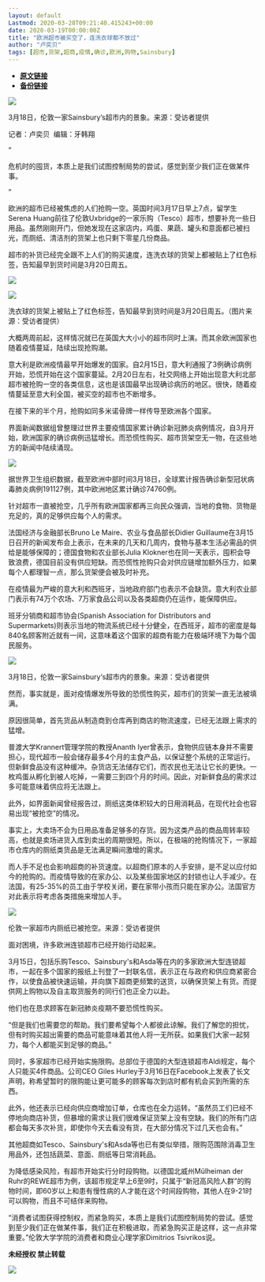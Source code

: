 ```yaml
---
layout: default
Lastmod: 2020-03-28T09:21:40.415243+00:00
date: 2020-03-19T00:00:00Z
title: "欧洲超市被买空了，连洗衣球都不放过"
author: "卢奕贝"
tags: [超市,货架,超商,疫情,确诊,欧洲,购物,Sainsbury]
---
```


* [**原文链接**](https://mp.weixin.qq.com/s/dkCr38KfVbpsI_UvVXg1IQ)
* [**备份链接**](http://archive.today/6RcQD)


![](/images/post/c242b240c310c0d86c3388460675b8a6.jpg)

3月18日，伦敦一家Sainsbury’s超市内的景象。来源：受访者提供

记者：卢奕贝  编辑：牙韩翔

“

  

危机时的囤货，本质上是我们试图控制局势的尝试，感觉到至少我们正在做某件事。

  

”

欧洲的超市已经被焦虑的人们抢购一空。英国时间3月17日早上7点，留学生Serena Huang前往了伦敦Uxbridge的一家乐购（Tesco）超市，想要补充一些日用品。虽然刚刚开门，但她发现在这家店内，鸡蛋、果蔬、罐头和意面都已被扫光，而厕纸、清洁剂的货架上也只剩下零星几份商品。

超市的补货已经完全跟不上人们的购买速度，连洗衣球的货架上都被贴上了红色标签，告知最早到货时间是3月20日周五。

![](/images/post/1aed1594353a7bb6cc71ef01ac3ca575.jpg)

![](/images/post/3d0559d471cdc59f6109016bffb4546a.jpg)

洗衣球的货架上被贴上了红色标签，告知最早到货时间是3月20日周五。（图片来源：受访者提供）

大概两周前起，这样情况就已在英国大大小小的超市同时上演。而其余欧洲国家也随着疫情蔓延，陆续出现抢购潮。

意大利是欧洲疫情最早开始爆发的国家。自2月15日，意大利通报了3例确诊病例开始，恐慌开始在这个国家蔓延。2月20日左右，社交网络上开始出现意大利北部超市被抢购一空的各类信息，这也是该国最早出现确诊病历的地区。很快，随着疫情蔓延至意大利全国，被买空的超市也不断增多。

在接下来的半个月，抢购如同多米诺骨牌一样传导至欧洲各个国家。

界面新闻数据组曾整理过世界主要疫情国家累计确诊新冠肺炎病例情况，自3月开始，欧洲国家的确诊病例迅猛增长。而恐慌性购买、超市货架空无一物，在这些地方的新闻中陆续涌现。

![](/images/post/0606dae0d84e6d9d6ad2f47ecfbbe0f3.jpg)

据世界卫生组织数据，截至欧洲中部时间3月18日，全球累计报告确诊新型冠状病毒肺炎病例191127例，其中欧洲地区累计确诊74760例。

针对超市一直被抢空，几乎所有欧洲国家都再三向民众强调，当地的食物、货物是充足的，真的足够供应每个人的需求。

法国经济与金融部长Bruno Le Maire、农业与食品部长Didier Guillaume在3月15日召开的新闻发布会上表示，在未来的几天和几周内，食物与基本生活必需品的供给是能够保障的；德国食物和农业部长Julia Klokner也在同一天表示，囤积会导致浪费，德国目前没有供应短缺。而恐慌性抢购只会对供应链增加额外压力，如果每个人都理智一点，那么货架便会被及时补充。

在疫情最为严峻的意大利和西班牙，当地政府部门也表示不会缺货。意大利农业部门表示有74万个农场、7万家食品公司以及各类超商仍在运作，能保障供应。

班牙分销商和超市协会(Spanish Association for Distributors and Supermarkets)则表示当地的物流系统已经十分健全，在西班牙，超市的密度是每840名顾客附近就有一间，这意味着这个国家的超商有能力在极端环境下为每个国民服务。

![](/images/post/2501b5d801e55ae3aee3624cd2a4cef0.jpg)

3月18日，伦敦一家Sainsbury‘s超市内的景象。来源：受访者提供

然而，事实就是，面对疫情爆发所导致的恐慌性购买，超市们的货架一直无法被填满。

原因很简单，首先货品从制造商到仓库再到商店的物流速度，已经无法跟上需求的猛增。

普渡大学Krannert管理学院的教授Ananth Iyer曾表示，食物供应链本身并不需要担心，现代超市一般会储存最多4个月的主食产品，以保证整个系统的正常运行。但新鲜食品没有这种缓冲。杂货店无法储存它们，而农民也无法让它长的更快。一枚鸡蛋从孵化到被人吃掉，一需要三到四个月的时间。因此，对新鲜食品的需求过多可能意味着供应将无法跟上。

此外，如界面新闻曾经报告过，厕纸这类体积较大的日用消耗品，在现代社会也容易出现“被抢空”的情况。

事实上，大卖场不会为日用品准备足够多的存货。因为这类产品的商品周转率较高，也就是卖场进货入库到卖出的周期很短。所以，在极端的抢购情况下，一家超市仓库内的厕纸类货品是无法满足瞬间激增的需求。

而人手不足也会影响超商的补货速度。以超商们原本的人手安排，是不足以应付如今的抢购的。而疫情导致的在家办公、以及某些国家地区的封锁也让人手减少。在法国，有25-35%的员工由于学校关闭，要在家带小孩而只能在家办公。法国官方对此表示将考虑各类措施来增加人手。

![](/images/post/518111ad197ffddb622ab24ebbf6485b.jpg)

伦敦一家超市内厕纸已被抢空。来源：受访者提供

面对困境，许多欧洲连锁超市已经开始行动起来。

3月15日，包括乐购Tesco、Sainsbury's和Asda等在内的多家欧洲大型连锁超市，一起在多个国家的报纸上刊登了一封联名信，表示正在与政府和供应商紧密合作，以使食品被快速运输，并向旗下超商更频繁的送货，以确保货架上有货。而提供网上购物以及自主取货服务的同行们也正全力以赴。

他们也在恳求顾客在新冠肺炎疫期不要恐慌性购买。

“但是我们也需要您的帮助。我们要希望每个人都彼此谅解。我们了解您的担忧，但有时购买超出需要的商品可能意味着其他人将一无所获。如果我们大家一起努力，每个人都能买到足够的商品。”

同时，多家超市已经开始实施限购。总部位于德国的大型连锁超市Aldi规定，每个人只能买4件商品。公司CEO Giles Hurley于3月16日在Facebook上发表了长文声明，称希望暂时的限购能让更可能多的顾客每次到店时都有机会买到所需的东西。

此外，他还表示已经向供应商增加订单，仓库也在全力运转。“虽然员工们已经不停地向商店补货，但暴增的需求让我们很难保证货架上没有空缺。我们的所有门店都会每天多次补货，即使你今天去看没有货，在大部分情况下过几天也会有。”

其他超商如Tesco、Sainsbury's和Asda等也已有类似举措，限购范围除消毒卫生用品外，还包括蔬菜、意面、厕纸等日常消耗品。

为降低感染风险，有超市开始实行分时段购物。以德国北威州Mülheiman der Ruhr的REWE超市为例，该超市规定早上6至9时，只属于“新冠高风险人群”的购物时间，即60岁以上和患有慢性病的人才能在这个时间段购物，其他人在9-21时可以购物，而且不可结伴来购物。

“消费者试图获得控制权，而紧急购买，本质上是我们试图控制局势的尝试。感觉到至少我们正在做某件事，我们正在积极进取，而紧急购买正是这样，这一点非常重要。”伦敦大学学院的消费者和商业心理学家Dimitrios Tsivrikos说。

  

**未经授权 禁止转载**

  

  

![](/images/post/3ef9527fd7edfb43b0c70486c7a956af.jpg)


